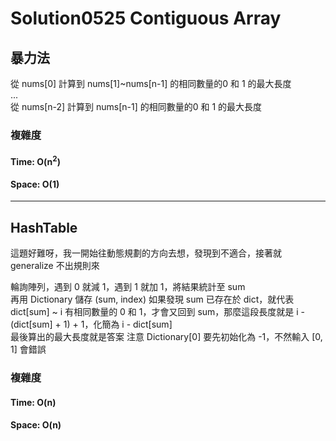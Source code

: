 # Solution0525 Contiguous Array

## 暴力法

從 nums[0] 計算到 nums[1]~nums[n-1] 的相同數量的0 和 1 的最大長度  
...  
從 nums[n-2] 計算到 nums[n-1] 的相同數量的0 和 1 的最大長度  

### 複雜度

#### Time: O(n<sup>2</sup>)

#### Space: O(1)

---

## HashTable

這題好難呀，我一開始往動態規劃的方向去想，發現到不適合，接著就 generalize 不出規則來

輪詢陣列，遇到 0 就減 1，遇到 1 就加 1，將結果統計至 sum  
再用 Dictionary 儲存 (sum, index)
如果發現 sum 已存在於 dict，就代表 dict[sum] ~ i 有相同數量的 0 和 1，才會又回到 sum，那麼這段長度就是 i - (dict[sum] + 1) + 1，化簡為 i - dict[sum]  
最後算出的最大長度就是答案
注意 Dictionary[0] 要先初始化為 -1，不然輸入 [0, 1] 會錯誤

### 複雜度

#### Time: O(n)

#### Space: O(n)